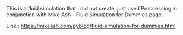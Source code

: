 This is a fluid simulation that I did not create, just used Proccessing in conjunction with Mike Ash - Fluid Simulation for Dummies page.

Link : https://mikeash.com/pyblog/fluid-simulation-for-dummies.html
